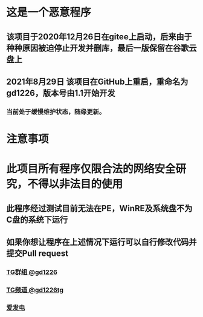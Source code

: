 # 这是一个恶意程序
## 该项目于2020年12月26日在gitee上启动，后来由于种种原因被迫停止开发并删库，最后一版保留在谷歌云盘上
## 2021年8月29日 该项目在GitHub上重启，重命名为gd1226，版本号由1.1开始开发
### 当前处于缓慢维护状态，随缘更新。
# 注意事项
# 此项目所有程序仅限合法的网络安全研究，不得以非法目的使用
## 此程序经过测试目前无法在PE，WinRE及系统盘不为C盘的系统下运行
## 如果你想让程序在上述情况下运行可以自行修改代码并提交Pull request
### [TG群组 @gd1226](https://t.me/gd1226)
### [TG频道 @gd1226tg](https://t.me/gd1226tg)
### [爱发电](https://afdian.net/@bnqdzj)
